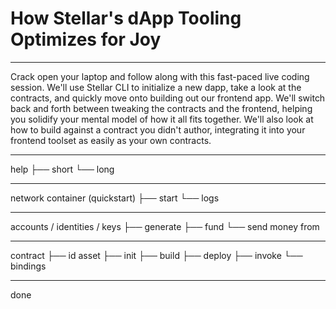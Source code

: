 # How Stellar's dApp Tooling Optimizes for Joy

---

Crack open your laptop and follow along with this fast-paced live coding session. We'll use Stellar CLI to initialize a new dapp, take a look at the contracts, and quickly move onto building out our frontend app. We'll switch back and forth between tweaking the contracts and the frontend, helping you solidify your mental model of how it all fits together. We'll also look at how to build against a contract you didn't author, integrating it into your frontend toolset as easily as your own contracts.

---

help
├── short
└── long

---

network container (quickstart)
├── start
└── logs

---

accounts / identities / keys
├── generate
├── fund
└── send money from

---

contract
├── id asset
├── init
├── build
├── deploy
├── invoke
└── bindings

---

done
